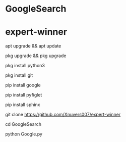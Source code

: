 # GoogleSearch
# expert-winner

apt upgrade && apt update

pkg upgrade && pkg upgrade

pkg install python3

pkg install git

pip install google

pip install pyfiglet

pip install sphinx

git clone https://github.com/Xnuvers007/expert-winner

cd GoogleSearch

python Google.py
